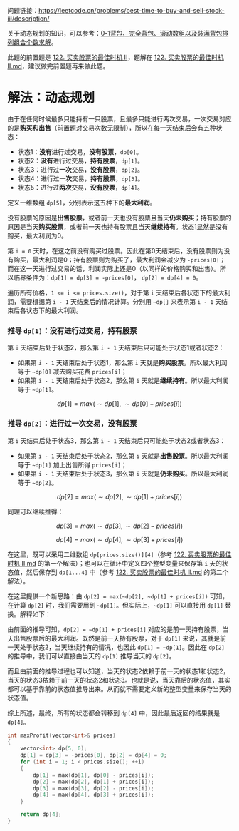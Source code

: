 问题链接：https://leetcode.cn/problems/best-time-to-buy-and-sell-stock-iii/description/

关于动态规划的知识，可以参考：[0-1背包、完全背包、滚动数组以及装满背包排列组合个数求解](https://github.com/SakuraMayAi/Tricks-of-Programming/blob/main/Algorithms%20And%20Data%20Structure/0-1%E8%83%8C%E5%8C%85%E3%80%81%E5%AE%8C%E5%85%A8%E8%83%8C%E5%8C%85%E3%80%81%E6%BB%9A%E5%8A%A8%E6%95%B0%E7%BB%84%E4%BB%A5%E5%8F%8A%E8%A3%85%E6%BB%A1%E8%83%8C%E5%8C%85%E6%8E%92%E5%88%97%E7%BB%84%E5%90%88%E4%B8%AA%E6%95%B0%E6%B1%82%E8%A7%A3.md)。

此题的前置题是 [122. 买卖股票的最佳时机 II](https://leetcode.cn/problems/best-time-to-buy-and-sell-stock-ii/description/)，题解在 [122. 买卖股票的最佳时机 II.md](https://github.com/SakuraMayAi/LintCode/blob/main/Dynamic%20Programming/213.%20%E6%89%93%E5%AE%B6%E5%8A%AB%E8%88%8D%20II.md)，建议做完前置题再来做此题。

# 解法：动态规划

由于在任何时候最多只能持有一只股票，且最多只能进行两次交易，一次交易对应的是**购买和出售**（前置题对交易次数无限制），所以在每一天结束后会有五种状态：

- 状态1：**没有**进行过交易，**没有股票**，`dp[0]`。
- 状态2：**没有**进行过交易，**持有股票**，`dp[1]`。
- 状态3：进行过**一次**交易，**没有股票**，`dp[2]`。
- 状态4：进行过**一次**交易，**持有股票**，`dp[3]`。
- 状态5：进行过**两次**交易，**没有股票**，`dp[4]`。

定义一维数组 `dp[5]`，分别表示这五种下的**最大利润**。

没有股票的原因是**出售股票**，或者前一天也没有股票且当天**仍未购买**；持有股票的原因是当天**购买股票**，或者前一天也持有股票且当天**继续持有**。状态1显然是没有购买，最大利润为0。

第 `i = 0` 天时，在这之前没有购买过股票。因此在第0天结束后，没有股票则为没有购买，最大利润是0；持有股票则为购买了，最大利润会减少为 `-prices[0]`；而在这一天进行过交易的话，利润实际上还是0（以同样的价格购买和出售）。所以临界条件为：`dp[1] = dp[3] = -prices[0]`， `dp[2] = dp[4] = 0`。

遍历所有价格，`1 <= i <= prices.size()`，对于第 `i` 天结束后各状态下的最大利润，需要根据第 `i - 1` 天结束后的情况计算。分别用 `~dp[]` 来表示第 `i - 1` 天结束后各状态下的最大利润。

### 推导 `dp[1]`：没有进行过交易，持有股票

第 `i` 天结束后处于状态2，那么第 `i - 1` 天结束后只可能处于状态1或者状态2：

- 如果第 `i - 1` 天结束后处于状态1，那么第 `i` 天就是**购买股票**。所以最大利润等于 `~dp[0]` 减去购买花费 `prices[i]`；
- 如果第 `i - 1` 天结束后处于状态2，那么第 `i` 天就是**继续持有**。所以最大利润等于 `~dp[1]`。

$$dp[1] = max(\sim dp[1],\ \sim dp[0] - prices[i])$$

### 推导 `dp[2]`：进行过一次交易，没有股票

第 `i` 天结束后处于状态3，那么第 `i - 1` 天结束后只可能处于状态2或者状态3：

- 如果第 `i - 1` 天结束后处于状态2，那么第 `i` 天就是**出售股票**。所以最大利润等于 `~dp[1]` 加上出售所得 `prices[i]`；
- 如果第 `i - 1` 天结束后处于状态3，那么第 `i` 天就是**仍未购买**。所以最大利润等于 `~dp[2]`。

$$dp[2] = max(\sim dp[2], \sim dp[1] + prices[i])$$

同理可以继续推得：

$$dp[3] = max(\sim dp[3], \sim dp[2] - prices[i])$$

$$dp[4] = max(\sim dp[4], \sim dp[3] + prices[i])$$

在这里，既可以采用二维数组 `dp[prices.size()][4]`（参考 [122. 买卖股票的最佳时机 II.md](https://github.com/SakuraMayAi/LintCode/blob/main/Dynamic%20Programming/213.%20%E6%89%93%E5%AE%B6%E5%8A%AB%E8%88%8D%20II.md) 的第一个解法）；也可以在循环中定义四个整型变量来保存第 `i` 天的状态值，然后保存到 `dp[1...4]` 中（参考 [122. 买卖股票的最佳时机 II.md](https://github.com/SakuraMayAi/LintCode/blob/main/Dynamic%20Programming/213.%20%E6%89%93%E5%AE%B6%E5%8A%AB%E8%88%8D%20II.md) 的第二个解法）。

在这里提供一个新思路：由 `dp[2] = max(~dp[2], ~dp[1] + prices[i])` 可知，在计算 `dp[2]` 时，我们需要用到 `~dp[1]`。但实际上，`~dp[1]` 可以直接用 `dp[1]` 替换。解释如下：

由前面的推导可知，`dp[2] = ~dp[1] + prices[i]` 对应的是前一天持有股票，当天出售股票后的最大利润。既然是前一天持有股票，对于 `dp[1]` 来说，其就是前一天处于状态2，当天继续持有的情况，也因此 `dp[1] = ~dp[1]`。因此在 `dp[2]` 的推导中，我们可以直接由当天的 `dp[1]` 推导当天的 `dp[2]`。

而且由前面的推导过程也可以知道，当天的状态2依赖于前一天的状态1和状态2，当天的状态3依赖于前一天的状态2和状态3。也就是说，当天靠后的状态值，其实都可以基于靠前的状态值推导出来。从而就不需要定义新的整型变量来保存当天的状态值。

综上所述，最终，所有的状态都会转移到 `dp[4]` 中，因此最后返回的结果就是 `dp[4]`。

```cpp
int maxProfit(vector<int>& prices)
{
    vector<int> dp(5, 0);
    dp[1] = dp[3] = -prices[0], dp[2] = dp[4] = 0;
    for (int i = 1; i < prices.size(); ++i)
    {
        dp[1] = max(dp[1], dp[0] - prices[i]);
        dp[2] = max(dp[2], dp[1] + prices[i]);
        dp[3] = max(dp[3], dp[2] - prices[i]);
        dp[4] = max(dp[4], dp[3] + prices[i]);
    }

    return dp[4];
}
```
